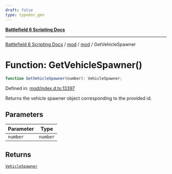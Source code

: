 ```yaml
---
draft: false
type: typedoc_gen
---
```


[**Battlefield 6 Scripting Docs**](../../../_index.md)

***

[Battlefield 6 Scripting Docs](../../../_index.md) / [mod](../../_index.md) / [mod](../_index.md) / GetVehicleSpawner

# Function: GetVehicleSpawner()

```ts
function GetVehicleSpawner(number): VehicleSpawner;
```

Defined in: [mod/index.d.ts:13397](https://github.com/battlefield-portal-community/portal-docs/blob/6d87e21c5922a3efb03c634dbe98e5fe6e797672/generators/santiago/mod/index.d.ts#L13397)

Returns the vehicle spawner object corresponding to the provided id.

## Parameters

| Parameter | Type |
| ------ | ------ |
| `number` | `number` |

## Returns

[`VehicleSpawner`](../VehicleSpawner/_index.md)
